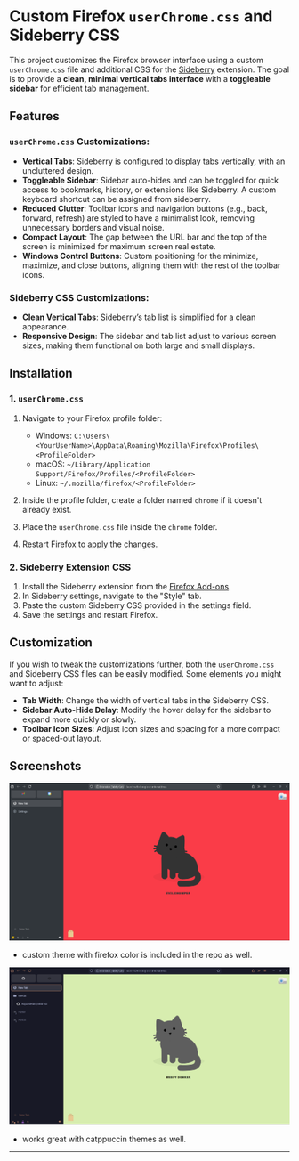 # Custom Firefox `userChrome.css` and Sideberry CSS

This project customizes the Firefox browser interface using a custom `userChrome.css` file and additional CSS for the [Sideberry](https://github.com/mbnuqw/sidebery) extension. The goal is to provide a **clean, minimal vertical tabs interface** with a **toggleable sidebar** for efficient tab management.

## Features

### `userChrome.css` Customizations:
- **Vertical Tabs**: Sideberry is configured to display tabs vertically, with an uncluttered design.
- **Toggleable Sidebar**: Sidebar auto-hides and can be toggled for quick access to bookmarks, history, or extensions like Sideberry. A custom keyboard shortcut can be assigned from sideberry. 
- **Reduced Clutter**: Toolbar icons and navigation buttons (e.g., back, forward, refresh) are styled to have a minimalist look, removing unnecessary borders and visual noise.
- **Compact Layout**: The gap between the URL bar and the top of the screen is minimized for maximum screen real estate.
- **Windows Control Buttons**: Custom positioning for the minimize, maximize, and close buttons, aligning them with the rest of the toolbar icons.

### Sideberry CSS Customizations:
- **Clean Vertical Tabs**: Sideberry’s tab list is simplified for a clean appearance.
- **Responsive Design**: The sidebar and tab list adjust to various screen sizes, making them functional on both large and small displays.

## Installation

### 1. `userChrome.css`
1. Navigate to your Firefox profile folder:
   - Windows: `C:\Users\<YourUserName>\AppData\Roaming\Mozilla\Firefox\Profiles\<ProfileFolder>`
   - macOS: `~/Library/Application Support/Firefox/Profiles/<ProfileFolder>`
   - Linux: `~/.mozilla/firefox/<ProfileFolder>`

2. Inside the profile folder, create a folder named `chrome` if it doesn't already exist.

3. Place the `userChrome.css` file inside the `chrome` folder.

4. Restart Firefox to apply the changes.

### 2. Sideberry Extension CSS
1. Install the Sideberry extension from the [Firefox Add-ons](https://addons.mozilla.org/en-US/firefox/addon/sidebery/).
2. In Sideberry settings, navigate to the "Style" tab.
3. Paste the custom Sideberry CSS provided in the settings field.
4. Save the settings and restart Firefox.

## Customization

If you wish to tweak the customizations further, both the `userChrome.css` and Sideberry CSS files can be easily modified. Some elements you might want to adjust:
- **Tab Width**: Change the width of vertical tabs in the Sideberry CSS.
- **Sidebar Auto-Hide Delay**: Modify the hover delay for the sidebar to expand more quickly or slowly.
- **Toolbar Icon Sizes**: Adjust icon sizes and spacing for a more compact or spaced-out layout.

## Screenshots
![custom theme](<screenshots/Screenshot 2024-10-12 .png>)
- custom theme with firefox color is included in the repo as well.
 
![catppuccin theme](<screenshots/Screenshot 2024-10-13 .png>)
- works great with catppuccin themes as well.
---